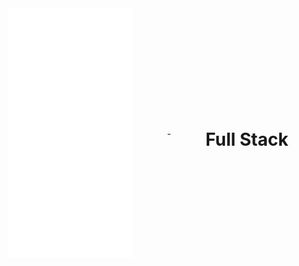 <div style="display:flex;justify-content: space-around;align-items: center;">
<img src="./images/avanti.svg" alt="" align="left"  width="200" height="400" /> 
-
<h1>Full Stack</h1>

</div>